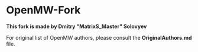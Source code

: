 OpenMW-Fork
===========

__This fork is made by Dmitry "MatrixS_Master" Solovyev__

For original list of OpenMW authors, please consult the __OriginalAuthors.md__ file.
